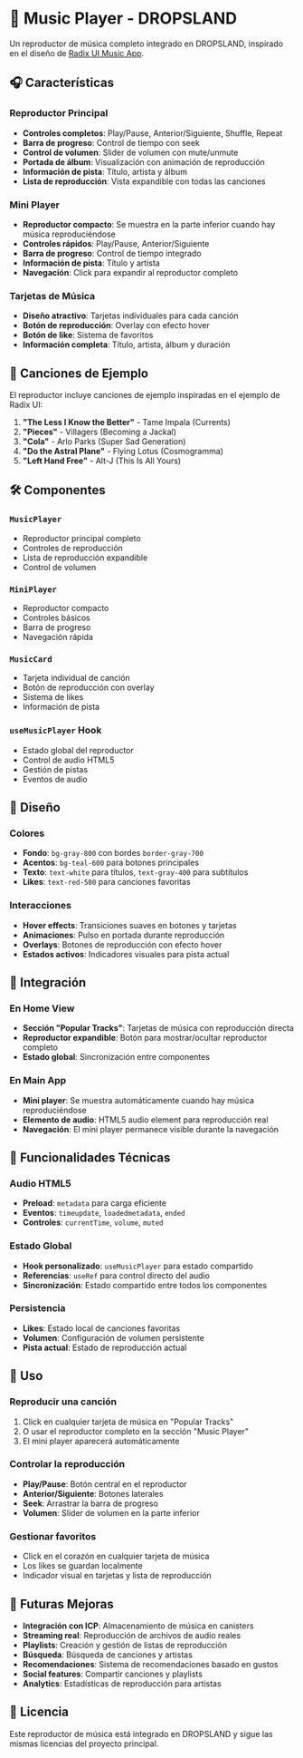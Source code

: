 # 🎵 Music Player - DROPSLAND

Un reproductor de música completo integrado en DROPSLAND, inspirado en el diseño de [Radix UI Music App](https://www.radix-ui.com/themes/example-music-app).

## 🎧 Características

### Reproductor Principal
- **Controles completos**: Play/Pause, Anterior/Siguiente, Shuffle, Repeat
- **Barra de progreso**: Control de tiempo con seek
- **Control de volumen**: Slider de volumen con mute/unmute
- **Portada de álbum**: Visualización con animación de reproducción
- **Información de pista**: Título, artista y álbum
- **Lista de reproducción**: Vista expandible con todas las canciones

### Mini Player
- **Reproductor compacto**: Se muestra en la parte inferior cuando hay música reproduciéndose
- **Controles rápidos**: Play/Pause, Anterior/Siguiente
- **Barra de progreso**: Control de tiempo integrado
- **Información de pista**: Título y artista
- **Navegación**: Click para expandir al reproductor completo

### Tarjetas de Música
- **Diseño atractivo**: Tarjetas individuales para cada canción
- **Botón de reproducción**: Overlay con efecto hover
- **Botón de like**: Sistema de favoritos
- **Información completa**: Título, artista, álbum y duración

## 🎵 Canciones de Ejemplo

El reproductor incluye canciones de ejemplo inspiradas en el ejemplo de Radix UI:

1. **"The Less I Know the Better"** - Tame Impala (Currents)
2. **"Pieces"** - Villagers (Becoming a Jackal)
3. **"Cola"** - Arlo Parks (Super Sad Generation)
4. **"Do the Astral Plane"** - Flying Lotus (Cosmogramma)
5. **"Left Hand Free"** - Alt-J (This Is All Yours)

## 🛠️ Componentes

### `MusicPlayer`
- Reproductor principal completo
- Controles de reproducción
- Lista de reproducción expandible
- Control de volumen

### `MiniPlayer`
- Reproductor compacto
- Controles básicos
- Barra de progreso
- Navegación rápida

### `MusicCard`
- Tarjeta individual de canción
- Botón de reproducción con overlay
- Sistema de likes
- Información de pista

### `useMusicPlayer` Hook
- Estado global del reproductor
- Control de audio HTML5
- Gestión de pistas
- Eventos de audio

## 🎨 Diseño

### Colores
- **Fondo**: `bg-gray-800` con bordes `border-gray-700`
- **Acentos**: `bg-teal-600` para botones principales
- **Texto**: `text-white` para títulos, `text-gray-400` para subtítulos
- **Likes**: `text-red-500` para canciones favoritas

### Interacciones
- **Hover effects**: Transiciones suaves en botones y tarjetas
- **Animaciones**: Pulso en portada durante reproducción
- **Overlays**: Botones de reproducción con efecto hover
- **Estados activos**: Indicadores visuales para pista actual

## 📱 Integración

### En Home View
- **Sección "Popular Tracks"**: Tarjetas de música con reproducción directa
- **Reproductor expandible**: Botón para mostrar/ocultar reproductor completo
- **Estado global**: Sincronización entre componentes

### En Main App
- **Mini player**: Se muestra automáticamente cuando hay música reproduciéndose
- **Elemento de audio**: HTML5 audio element para reproducción real
- **Navegación**: El mini player permanece visible durante la navegación

## 🎯 Funcionalidades Técnicas

### Audio HTML5
- **Preload**: `metadata` para carga eficiente
- **Eventos**: `timeupdate`, `loadedmetadata`, `ended`
- **Controles**: `currentTime`, `volume`, `muted`

### Estado Global
- **Hook personalizado**: `useMusicPlayer` para estado compartido
- **Referencias**: `useRef` para control directo del audio
- **Sincronización**: Estado compartido entre todos los componentes

### Persistencia
- **Likes**: Estado local de canciones favoritas
- **Volumen**: Configuración de volumen persistente
- **Pista actual**: Estado de reproducción actual

## 🚀 Uso

### Reproducir una canción
1. Click en cualquier tarjeta de música en "Popular Tracks"
2. O usar el reproductor completo en la sección "Music Player"
3. El mini player aparecerá automáticamente

### Controlar la reproducción
- **Play/Pause**: Botón central en el reproductor
- **Anterior/Siguiente**: Botones laterales
- **Seek**: Arrastrar la barra de progreso
- **Volumen**: Slider de volumen en la parte inferior

### Gestionar favoritos
- Click en el corazón en cualquier tarjeta de música
- Los likes se guardan localmente
- Indicador visual en tarjetas y lista de reproducción

## 🔮 Futuras Mejoras

- **Integración con ICP**: Almacenamiento de música en canisters
- **Streaming real**: Reproducción de archivos de audio reales
- **Playlists**: Creación y gestión de listas de reproducción
- **Búsqueda**: Búsqueda de canciones y artistas
- **Recomendaciones**: Sistema de recomendaciones basado en gustos
- **Social features**: Compartir canciones y playlists
- **Analytics**: Estadísticas de reproducción para artistas

## 📄 Licencia

Este reproductor de música está integrado en DROPSLAND y sigue las mismas licencias del proyecto principal. 